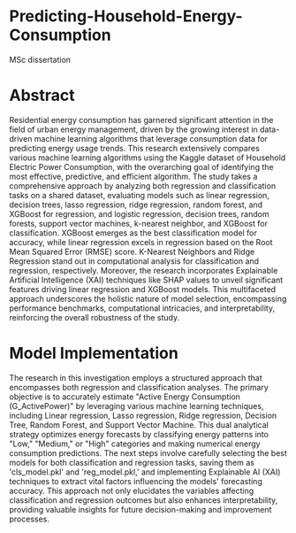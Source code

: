 # Predicting-Household-Energy-Consumption
MSc dissertation
# Abstract
Residential energy consumption has garnered significant attention in the field of urban energy management, driven by the growing interest in data-driven machine learning algorithms that leverage consumption data for predicting energy usage trends. This research extensively compares various machine learning algorithms using the Kaggle dataset of Household Electric Power Consumption, with the overarching goal of identifying the most effective, predictive, and efficient algorithm. The study takes a comprehensive approach by analyzing both regression and classification tasks on a shared dataset, evaluating models such as linear regression, decision trees, lasso regression, ridge regression, random forest, and XGBoost for regression, and logistic regression, decision trees, random forests, support vector machines, k-nearest neighbor, and XGBoost for classification. XGBoost emerges as the best classification model for accuracy, while linear regression excels in regression based on the Root Mean Squared Error (RMSE) score. K-Nearest Neighbors and Ridge Regression stand out in computational analysis for classification and regression, respectively. Moreover, the research incorporates Explainable Artificial Intelligence (XAI) techniques like SHAP values to unveil significant features driving linear regression and XGBoost models. This multifaceted approach underscores the holistic nature of model selection, encompassing performance benchmarks, computational intricacies, and interpretability, reinforcing the overall robustness of the study.

# Model Implementation
The research in this investigation employs a structured approach that encompasses both regression and classification analyses. The primary objective is to accurately estimate "Active Energy Consumption (G_ActivePower)" by leveraging various machine learning techniques, including Linear regression, Lasso regression, Ridge regression, Decision Tree, Random Forest, and Support Vector Machine. This dual analytical strategy optimizes energy forecasts by classifying energy patterns into "Low," "Medium," or "High" categories and making numerical energy consumption predictions. The next steps involve carefully selecting the best models for both classification and regression tasks, saving them as 'cls_model.pkl' and 'reg_model.pkl,' and implementing Explainable AI (XAI) techniques to extract vital factors influencing the models' forecasting accuracy. This approach not only elucidates the variables affecting classification and regression outcomes but also enhances interpretability, providing valuable insights for future decision-making and improvement processes.
